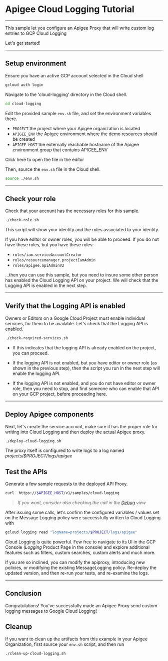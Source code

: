 # Apigee Cloud Logging Tutorial

---
This sample let you configure an Apigee Proxy that will write custom log entries to GCP Cloud Logging

Let's get started!

---

## Setup environment

Ensure you have an active GCP account selected in the Cloud shell

```sh
gcloud auth login
```

Navigate to the 'cloud-logging' directory in the Cloud shell.

```sh
cd cloud-logging
```

Edit the provided sample `env.sh` file, and set the environment variables there.

* `PROJECT` the project where your Apigee organization is located
* `APIGEE_ENV` the Apigee environment where the demo resources should be created
* `APIGEE_HOST` the externally reachable hostname of the Apigee environment group that contains APIGEE_ENV

Click <walkthrough-editor-open-file filePath="cloud-logging/env.sh">here</walkthrough-editor-open-file> to open the file in the editor

Then, source the `env.sh` file in the Cloud shell.

```sh
source ./env.sh
```

---

## Check your role

Check that your account has the necessary roles for this sample.

```bash
./check-role.sh
```

This script will show your identity and the roles associated to your identity.

If you have editor or owner roles, you will be able to proceed. If you do not have these roles, but
you have these roles:

* `roles/iam.serviceAccountCreator`
* `roles/resourcemanager.projectIamAdmin`
* `roles/apigee.apiAdminV2`

...then you can use this sample, but you need to insure some other person has enabled the Cloud
Logging API on your project. We will check that the Logging API is enabled in the next step.

---

## Verify that the Logging API is enabled

Owners or Editors on a Google Cloud Project must enable individual services, for
them to be available.  Let's check that the Logging API is enabled.

```bash
./check-required-services.sh
```

* If this indicates that the logging API is already enabled on the project, you can proceed.

* If the logging API is not enabled, but you have editor or owner role (as shown in the previous
  step), then the script you run in the next step will enable the logging API.

* If the logging API is not enabled, and you do not have editor or owner role, then you need to
  stop, and find someone who can enable that API on your GCP project, before proceeding here.

---

## Deploy Apigee components

Next, let's create the service account, make sure it has the proper role for writing into Cloud Logging and then deploy the actual Apigee proxy.

```sh
./deploy-cloud-logging.sh
```

The proxy itself is configured to write logs to a log named _projects/$PROJECT/logs/apigee_

## Test the APIs

Generate a few sample requests to the deployed API Proxy.

```sh
curl  https://$APIGEE_HOST/v1/samples/cloud-logging
```

> _If you want, consider also checking the call in the [Debug](https://cloud.google.com/apigee/docs/api-platform/debug/trace) view_

After issuing some calls, let's confirm the configured variables / values set on the Message Logging policy were successfully written to Cloud Logging with

```sh
gcloud logging read "logName=projects/$PROJECT/logs/apigee"
```

Cloud Logging is quite powerful. Few free to navigate to its UI in the GCP
Console (_Logging_ Product Page in the console) and explore additional features
such as filters, custom searches, custom alerts and much more.

If you are so inclined, you can modify the apiproxy, introducing new policies,
or modifying the existing MessageLogging policy. Re-deploy the updated version,
and then re-run your tests, and re-examine the logs.

---

## Conclusion

<walkthrough-conclusion-trophy></walkthrough-conclusion-trophy>

Congratulations! You've successfully made an Apigee Proxy send custom logging messages to Google Cloud Logging!

<walkthrough-inline-feedback></walkthrough-inline-feedback>

## Cleanup

If you want to clean up the artifacts from this example in your Apigee Organization, first source your `env.sh` script, and then run

```bash
./clean-up-cloud-logging.sh
```
